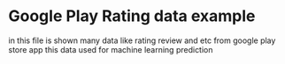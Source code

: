 # Google Play Rating data example
in this file is shown many data like rating review and etc from google play store app
this data used for machine learning prediction
